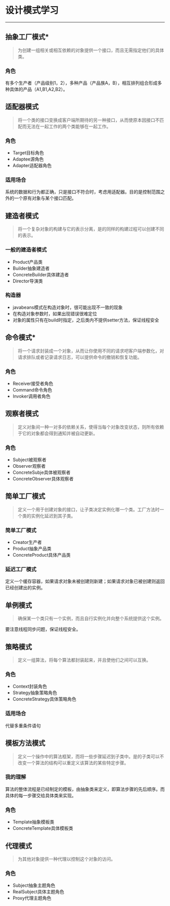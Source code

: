 # 设计模式学习 #

----------

## 抽象工厂模式*
> 为创建一组相关或相互依赖的对象提供一个接口，而且无需指定他们的具体类。

### 角色
有多个生产者（产品级别1，2），多种产品（产品族A，B），相互排列组合形成多种具体的产品（A1,B1,A2,B2）。

## 适配器模式
> 将一个类的接口变换成客户端所期待的另一种接口，从而使原本因接口不匹配而无法在一起工作的两个类能够在一起工作。

### 角色
- Target目标角色
- Adaptee源角色
- Adapter适配器角色

### 适用场合
系统的数据和行为都正确，只是接口不符合时，考虑用适配器。目的是控制范围之外的一个原有对象与某个接口匹配。

## 建造者模式
> 将一个复杂对象的构建与它的表示分离，是的同样的构建过程可以创建不同的表示。

### 一般的建造者模式
- Product产品类
- Builder抽象建造者
- ConcreteBuilder具体建造者
- Director导演类

### 构造器
- javabeans模式在构造对象时，很可能出现不一致的现象
- 在构造对象参数时，如果出现错误很难定位
- 对象的属性只有在build时指定，之后类内不提供setter方法，保证线程安全

## 命令模式*
> 将一个请求封装成一个对象，从而让你使用不同的请求吧客户端参数化，对请求排队或者记录请求日志，可以提供命令的撤销和恢复功能。

### 角色
- Receiver接受者角色
- Command命令角色
- Invoker调用者角色

## 观察者模式
> 定义对象间一种一对多的依赖关系，使得当每个对象改变状态，则所有依赖于它的对象都会得到通知并被自动更新。

### 角色
- Subject被观察者
- Observer观察者
- ConcreteSubje具体被观察者
- ConcreteObserver具体观察者

## 简单工厂模式
> 定义一个用于创建对象的接口，让子类决定实例化哪一个类。工厂方法时一个类的实例化延迟到其子类。

### 简单工厂模式
- Creator生产者
- Product抽象产品类
- ConcreteProduct具体产品类

### 延迟工厂模式
定义一个缓存容器，如果请求对象未被创建则新建；如果请求对象已被创建则返回已经创建出的实例。

## 单例模式
> 确保某一个类只有一个实例，而且自行实例化并向整个系统提供这个实例。

要注意线程同步问题，保证线程安全。

## 策略模式
> 定义一组算法，将每个算法都封装起来，并且使他们之间可以互换。

### 角色
- Context封装角色
- Strategy抽象策略角色
- ConcreteStrategy具体策略角色

### 适用场合
代替多重条件语句

## 模板方法模式
> 定义一个操作中的算法框架，而将一些步骤延迟到子类中。是的子类可以不改变一个算法的结构可以重定义该算法的某些特定步骤。

### 我的理解
算法的整体流程是已经制定的模板，由抽象类来定义，即算法步骤的先后顺序。而具体的每一步骤交给具体类来实现。

### 角色
- Template抽象模板类
- ConcreteTemplate具体模板类

## 代理模式
> 为其他对象提供一种代理以控制这个对象的访问。

### 角色
- Subject抽象主题角色
- RealSubject具体主题角色
- Proxy代理主题角色 
